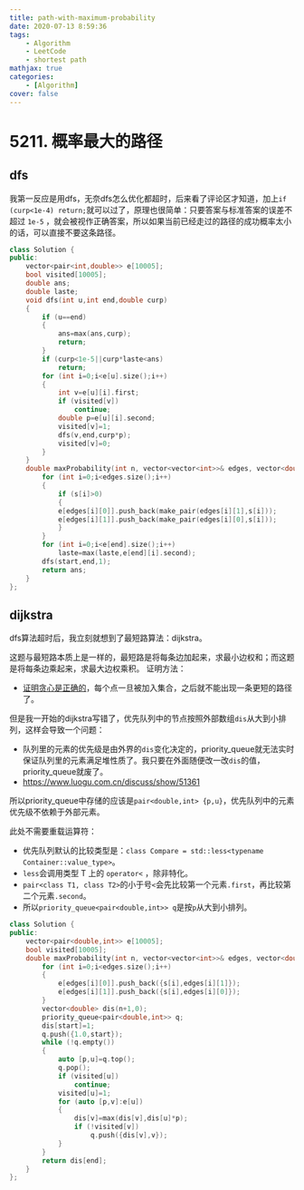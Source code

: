 ```yaml
---
title: path-with-maximum-probability
date: 2020-07-13 8:59:36
tags:
    - Algorithm
    - LeetCode
    - shortest path
mathjax: true
categories:
    - [Algorithm]
cover: false
---
```


# 5211. 概率最大的路径

## dfs
我第一反应是用dfs，无奈dfs怎么优化都超时，后来看了评论区才知道，加上`if (curp<1e-4) return;`就可以过了，原理也很简单：只要答案与标准答案的误差不超过 `1e-5` ，就会被视作正确答案，所以如果当前已经走过的路径的成功概率太小的话，可以直接不要这条路径。

```cpp
class Solution {
public:
    vector<pair<int,double>> e[10005];
    bool visited[10005];
    double ans;
    double laste;
    void dfs(int u,int end,double curp)
    {
        if (u==end)
        {
            ans=max(ans,curp);
            return;
        }
        if (curp<1e-5||curp*laste<ans)
            return;
        for (int i=0;i<e[u].size();i++)
        {
            int v=e[u][i].first;
            if (visited[v])
                continue;
            double p=e[u][i].second;
            visited[v]=1;
            dfs(v,end,curp*p);
            visited[v]=0;
        }
    }
    double maxProbability(int n, vector<vector<int>>& edges, vector<double>& s, int start, int end) {
        for (int i=0;i<edges.size();i++)
        {
            if (s[i]>0)
            {
            e[edges[i][0]].push_back(make_pair(edges[i][1],s[i]));
            e[edges[i][1]].push_back(make_pair(edges[i][0],s[i]));
            }
        }
        for (int i=0;i<e[end].size();i++)
            laste=max(laste,e[end][i].second);
        dfs(start,end,1);
        return ans;
    }
};
```

## dijkstra
dfs算法超时后，我立刻就想到了最短路算法：dijkstra。

这题与最短路本质上是一样的，最短路是将每条边加起来，求最小边权和；而这题是将每条边乘起来，求最大边权乘积。
证明方法：
- [证明贪心是正确的](https://leetcode-cn.com/problems/path-with-maximum-probability/solution/zui-duan-lu-suan-fa-ji-zheng-que-xing-de-yan-jin-z/)，每个点一旦被加入集合，之后就不能出现一条更短的路径了。

但是我一开始的dijkstra写错了，优先队列中的节点按照外部数组`dis`从大到小排列，这样会导致一个问题：
- 队列里的元素的优先级是由外界的`dis`变化决定的，priority_queue就无法实时保证队列里的元素满足堆性质了。我只要在外面随便改一改`dis`的值，priority_queue就废了。
- https://www.luogu.com.cn/discuss/show/51361

所以priority_queue中存储的应该是`pair<double,int> {p,u}`，优先队列中的元素优先级不依赖于外部元素。

此处不需要重载运算符：
- 优先队列默认的比较类型是：`class Compare = std::less<typename Container::value_type>`。
- `less`会调用类型 T 上的 `operator<` ，除非特化。
- `pair<class T1, class T2>`的小于号`<`会先比较第一个元素`.first`，再比较第二个元素`.second`。
- 所以`priority_queue<pair<double,int>> q`是按`p`从大到小排列。

```cpp
class Solution {
public:
    vector<pair<double,int>> e[10005];
    bool visited[10005];
    double maxProbability(int n, vector<vector<int>>& edges, vector<double>& s, int start, int end) {
        for (int i=0;i<edges.size();i++)
        {
            e[edges[i][0]].push_back({s[i],edges[i][1]});
            e[edges[i][1]].push_back({s[i],edges[i][0]});
        }
        vector<double> dis(n+1,0);
        priority_queue<pair<double,int>> q;
        dis[start]=1;
        q.push({1.0,start});
        while (!q.empty())
        {
            auto [p,u]=q.top();
            q.pop();
            if (visited[u])
                continue;
            visited[u]=1;
            for (auto [p,v]:e[u])
            {
                dis[v]=max(dis[v],dis[u]*p);
                if (!visited[v])
                    q.push({dis[v],v});
            }
        }
        return dis[end];
    }
};
```